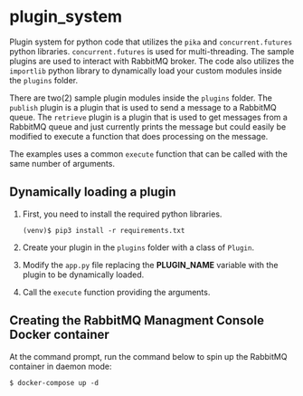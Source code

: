 # plugin_system
Plugin system for python code that utilizes the `pika` and `concurrent.futures` python libraries. `concurrent.futures` is used for multi-threading. The sample plugins are used to interact with RabbitMQ broker. The code also utilizes the `importlib` python library to dynamically load your custom modules inside the `plugins` folder.

There are two(2) sample plugin modules inside the `plugins` folder. The `publish` plugin is a plugin that is used to send a message to a RabbitMQ queue. The `retrieve` plugin is a plugin that is used to get messages from a RabbitMQ queue and just currently prints the message but could easily be modified to execute a function that does processing on the message.

The examples uses a common `execute` function that can be called with the same number of arguments.

## Dynamically loading a plugin
1. First, you need to install the required python libraries.

   `(venv)$ pip3 install -r requirements.txt`

2. Create your plugin in the `plugins` folder with a class of `Plugin`.
3. Modify the `app.py` file replacing the **PLUGIN_NAME** variable with the plugin to be dynamically loaded.
4. Call the `execute` function providing the arguments.

## Creating the RabbitMQ Managment Console Docker container
At the command prompt, run the command below to spin up the RabbitMQ container in daemon mode:

`$ docker-compose up -d`
